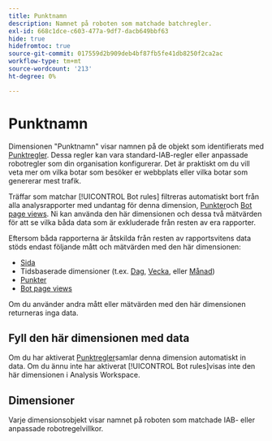 ```yaml
---
title: Punktnamn
description: Namnet på roboten som matchade batchregler.
exl-id: 668c1dce-c603-477a-9df7-dacb649bbf63
hide: true
hidefromtoc: true
source-git-commit: 017559d2b909deb4bf87fb5fe41db8250f2ca2ac
workflow-type: tm+mt
source-wordcount: '213'
ht-degree: 0%

---
```


# Punktnamn

Dimensionen &quot;Punktnamn&quot; visar namnen på de objekt som identifierats med [Punktregler](/help/admin/admin/c-manage-report-suites/c-edit-report-suites/general/bot-removal/bot-rules.md). Dessa regler kan vara standard-IAB-regler eller anpassade robotregler som din organisation konfigurerar. Det är praktiskt om du vill veta mer om vilka botar som besöker er webbplats eller vilka botar som genererar mest trafik.

Träffar som matchar [!UICONTROL Bot rules] filtreras automatiskt bort från alla analysrapporter med undantag för denna dimension, [Punkter](../metrics/bot-occurrences.md)och [Bot page views](../metrics/bot-page-views.md). Ni kan använda den här dimensionen och dessa två mätvärden för att se vilka båda data som är exkluderade från resten av era rapporter.

Eftersom båda rapporterna är åtskilda från resten av rapportsvitens data stöds endast följande mått och mätvärden med den här dimensionen:

* [Sida](page.md)
* Tidsbaserade dimensioner (t.ex. [Dag](day.md), [Vecka](week.md), eller [Månad](month.md))
* [Punkter](../metrics/bot-occurrences.md)
* [Bot page views](../metrics/bot-page-views.md)

Om du använder andra mått eller mätvärden med den här dimensionen returneras inga data.

## Fyll den här dimensionen med data

Om du har aktiverat [Punktregler](/help/admin/admin/c-manage-report-suites/c-edit-report-suites/general/bot-removal/bot-rules.md)samlar denna dimension automatiskt in data. Om du ännu inte har aktiverat [!UICONTROL Bot rules]visas inte den här dimensionen i Analysis Workspace.

## Dimensioner

Varje dimensionsobjekt visar namnet på roboten som matchade IAB- eller anpassade robotregelvillkor.
